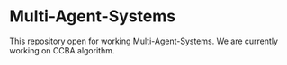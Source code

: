 # Multi-Agent-Systems
This repository open for working Multi-Agent-Systems. We are currently working on CCBA algorithm.
